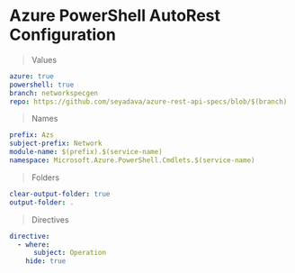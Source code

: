 # Azure PowerShell AutoRest Configuration

> Values
``` yaml
azure: true
powershell: true
branch: networkspecgen
repo: https://github.com/seyadava/azure-rest-api-specs/blob/$(branch)
```

> Names
``` yaml
prefix: Azs
subject-prefix: Network
module-name: $(prefix).$(service-name)
namespace: Microsoft.Azure.PowerShell.Cmdlets.$(service-name)
```

> Folders
``` yaml
clear-output-folder: true
output-folder: .
```

> Directives
``` yaml
directive:
  - where:
      subject: Operation
    hide: true
```